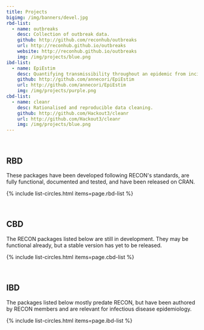 ```yaml
---
title: Projects
bigimg: /img/banners/devel.jpg
rbd-list:
  - name: outbreaks
    desc: Collection of outbreak data.
    github: http://github.com/reconhub/outbreaks
    url: http://reconhub.github.io/outbreaks
    website: http://reconhub.github.io/outbreaks
    img: /img/projects/blue.png
ibd-list:
  - name: EpiEstim
    desc: Quantifying transmissibility throughout an epidemic from incidence time series.
    github: http://github.com/annecori/EpiEstim
    url: http://github.com/annecori/EpiEstim
    img: /img/projects/purple.png
cbd-list:
  - name: cleanr
    desc: Rationalised and reproducible data cleaning.
    github: http://github.com/Hackout3/cleanr
    url: http://github.com/Hackout3/cleanr
    img: /img/projects/blue.png
---
```




<br>

## RBD
These packages have been developed following RECON's standards, are fully functional, documented and tested, and have been released on CRAN.

{% include list-circles.html items=page.rbd-list %}




<br>

## CBD
The RECON packages listed below are still in development. They may be functional already, but a stable version has yet to be released.

{% include list-circles.html items=page.cbd-list %}




<br>

## IBD
The packages listed below mostly predate RECON, but have been authored by RECON members and are relevant for infectious disease epidemiology.

{% include list-circles.html items=page.ibd-list %}
